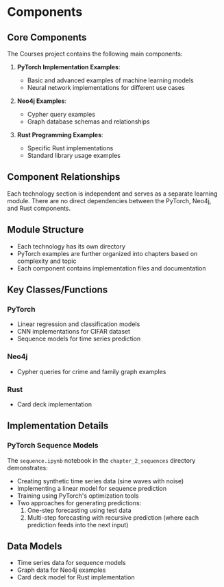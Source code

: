 # Components

## Core Components
The Courses project contains the following main components:

1. **PyTorch Implementation Examples**: 
   - Basic and advanced examples of machine learning models
   - Neural network implementations for different use cases

2. **Neo4j Examples**:
   - Cypher query examples
   - Graph database schemas and relationships

3. **Rust Programming Examples**:
   - Specific Rust implementations
   - Standard library usage examples

## Component Relationships
Each technology section is independent and serves as a separate learning module. There are no direct dependencies between the PyTorch, Neo4j, and Rust components.

## Module Structure
- Each technology has its own directory
- PyTorch examples are further organized into chapters based on complexity and topic
- Each component contains implementation files and documentation

## Key Classes/Functions

### PyTorch
- Linear regression and classification models
- CNN implementations for CIFAR dataset
- Sequence models for time series prediction

### Neo4j
- Cypher queries for crime and family graph examples

### Rust
- Card deck implementation

## Implementation Details

### PyTorch Sequence Models
The `sequence.ipynb` notebook in the `chapter_2_sequences` directory demonstrates:
- Creating synthetic time series data (sine waves with noise)
- Implementing a linear model for sequence prediction
- Training using PyTorch's optimization tools
- Two approaches for generating predictions:
  1. One-step forecasting using test data
  2. Multi-step forecasting with recursive prediction (where each prediction feeds into the next input)

## Data Models
- Time series data for sequence models
- Graph data for Neo4j examples
- Card deck model for Rust implementation
